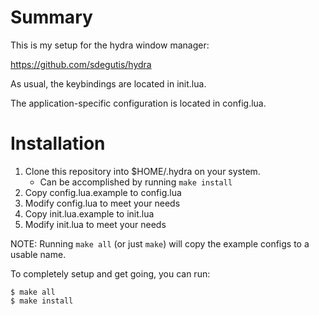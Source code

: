 # Summary

This is my setup for the hydra window manager:

https://github.com/sdegutis/hydra

As usual, the keybindings are located in init.lua.

The application-specific configuration is located in config.lua.

# Installation

1. Clone this repository into $HOME/.hydra on your system.
    - Can be accomplished by running `make install`
2. Copy config.lua.example to config.lua
3. Modify config.lua to meet your needs
4. Copy init.lua.example to init.lua
5. Modify init.lua to meet your needs

NOTE: Running `make all` (or just `make`) will copy the example configs to a usable name.

To completely setup and get going, you can run:

```
$ make all
$ make install
```
